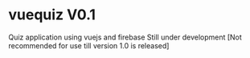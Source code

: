 # vuequiz V0.1
Quiz application using vuejs and firebase Still under development [Not recommended for use till version 1.0 is released]
